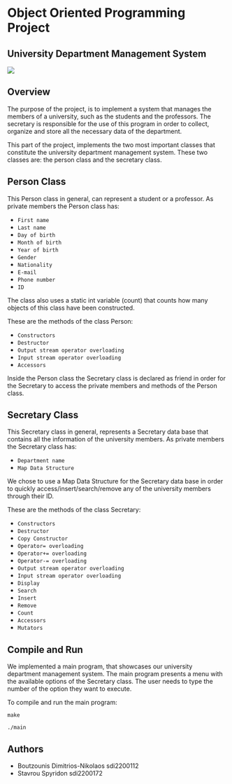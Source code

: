 # Object Oriented Programming Project

## University Department Management System

![](https://www.di.uoa.gr/sites/default/files/2020-04/DIT_banner.jpg)

## Overview

The purpose of the project, is to implement a system that manages the members of a university, such as the students and the professors. The secretary is responsible for the use of this program in order to collect, organize and store all the necessary data of the department.

This part of the project, implements the two most important classes that constitute the university department management system. These two classes are:
the person class and the secretary class.

## Person Class

This Person class in general, can represent a student or a professor. As private members the Person class has:

-   `First name`
-   `Last name`
-   `Day of birth`
-   `Month of birth`
-   `Year of birth`
-   `Gender`
-   `Nationality`
-   `E-mail`
-   `Phone number`
-   `ID`

The class also uses a static int variable (count) that counts how many objects of this class have been constructed.

These are the methods of the class Person:

-   `Constructors`
-   `Destructor`
-   `Output stream operator overloading`
-   `Input stream operator overloading`
-   `Accessors`

Inside the Person class the Secretary class is declared as friend in order for the Secretary to access the private members and methods of the Person class.

## Secretary Class

This Secretary class in general, represents a Secretary data base that contains all the information of the university members. As private members the Secretary class has:

-   `Department name`
-   `Map Data Structure`

We chose to use a Map Data Structure for the Secretary data base in order to quickly access/insert/search/remove any of the university members through their ID.

These are the methods of the class Secretary:

-   `Constructors`
-   `Destructor`
-   `Copy Constructor`
-   `Operator= overloading`
-   `Operator+= overloading`
-   `Operator-= overloading`
-   `Output stream operator overloading`
-   `Input stream operator overloading`
-   `Display`
-   `Search`
-   `Insert`
-   `Remove`
-   `Count`
-   `Accessors`
-   `Mutators`

## Compile and Run

We implemented a main program, that showcases our university department management system. The main program presents a menu with the available options of the Secretary class. The user needs to type the number of the option they want to execute.

To compile and run the main program:

```
make
```

```
./main
```

## Authors

-   Boutzounis Dimitrios-Nikolaos sdi2200112
-   Stavrou Spyridon sdi2200172
